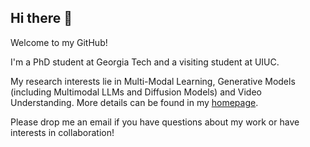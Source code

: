 ## Hi there 👋

Welcome to my GitHub!

I'm a PhD student at Georgia Tech and a visiting student at UIUC. 

My research interests lie in Multi-Modal Learning, Generative Models (including Multimodal LLMs and Diffusion Models) and Video Understanding. More details can be found in my [homepage](https://bolinlai.github.io/).

Please drop me an email if you have questions about my work or have interests in collaboration!

<!--
**BolinLai/BolinLai** is a ✨ _special_ ✨ repository because its `README.md` (this file) appears on your GitHub profile.

Here are some ideas to get you started:

- 🔭 I’m currently working on ...
- 🌱 I’m currently learning ...
- 👯 I’m looking to collaborate on ...
- 🤔 I’m looking for help with ...
- 💬 Ask me about ...
- 📫 How to reach me: ...
- 😄 Pronouns: ...
- ⚡ Fun fact: ...
-->
